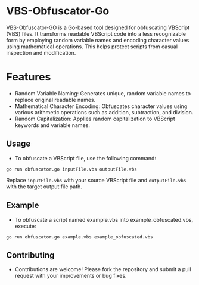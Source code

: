 # VBS-Obfuscator-Go
VBS-Obfuscator-GO is a Go-based tool designed for obfuscating VBScript (VBS) files. It transforms readable VBScript code into a less recognizable form by employing random variable names and encoding character values using mathematical operations. This helps protect scripts from casual inspection and modification.

# Features
- Random Variable Naming: Generates unique, random variable names to replace original readable names.
- Mathematical Character Encoding: Obfuscates character values using various arithmetic operations such as addition, subtraction, and division.
- Random Capitalization: Applies random capitalization to VBScript keywords and variable names.

## Usage
- To obfuscate a VBScript file, use the following command:
```
go run obfuscator.go inputFile.vbs outputFile.vbs
```
Replace ``inputFile.vbs`` with your source VBScript file and ``outputFile.vbs`` with the target output file path.

## Example
- To obfuscate a script named example.vbs into example_obfuscated.vbs, execute:

```go run obfuscator.go example.vbs example_obfuscated.vbs```

## Contributing
- Contributions are welcome! Please fork the repository and submit a pull request with your improvements or bug fixes.
